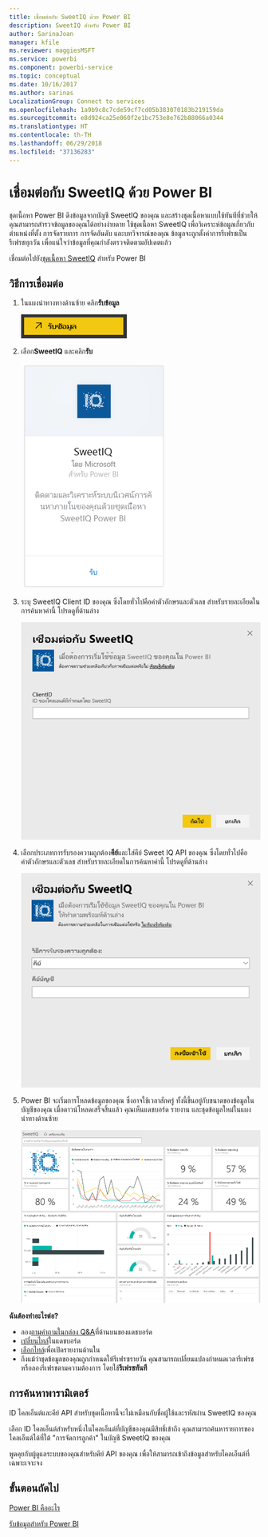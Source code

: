 ```yaml
---
title: เชื่อมต่อกับ SweetIQ ด้วย Power BI
description: SweetIQ สำหรับ Power BI
author: SarinaJoan
manager: kfile
ms.reviewer: maggiesMSFT
ms.service: powerbi
ms.component: powerbi-service
ms.topic: conceptual
ms.date: 10/16/2017
ms.author: sarinas
LocalizationGroup: Connect to services
ms.openlocfilehash: 1a9b9c8c7cde59cf7cd05b383070183b219159da
ms.sourcegitcommit: e8d924ca25e060f2e1bc753e8e762b88066a0344
ms.translationtype: HT
ms.contentlocale: th-TH
ms.lasthandoff: 06/29/2018
ms.locfileid: "37136283"
---
```

# <a name="connect-to-sweetiq-with-power-bi"></a>เชื่อมต่อกับ SweetIQ ด้วย Power BI
ชุดเนื้อหา Power BI ดึงข้อมูลจากบัญชี SweetIQ ของคุณ และสร้างชุดเนื้อหาแบบใช้ทันทีที่ช่วยให้คุณสามารถสำรวจข้อมูลของคุณได้อย่างง่ายดาย ใช้ชุดเนื้อหา SweetIQ เพื่อวิเคราะห์ข้อมูลเกี่ยวกับตำแหน่งที่ตั้ง การจัดรายการ การจัดอันดับ และบทวิจารณ์ของคุณ ข้อมูลจะถูกตั้งค่าการรีเฟรชเป็นรีเฟรชทุกวัน เพื่อแน่ใจว่าข้อมูลที่คุณกำลังตรวจติดตามอัปเดตแล้ว

เชื่อมต่อไปยัง[ชุดเนื้อหา SweetIQ](https://app.powerbi.com/groups/me/getdata/services/sweetiq) สำหรับ Power BI

## <a name="how-to-connect"></a>วิธีการเชื่อมต่อ
1. ในแผงนำทางทางด้านซ้าย คลิก**รับข้อมูล**
   
    ![](media/service-connect-to-sweetiq/getdata.png)
2. เลือก**SweetIQ** และคลิก**รับ**
   
    ![](media/service-connect-to-sweetiq/sweetiq.png)
3. ระบุ SweetIQ Client ID ของคุณ ซึ่งโดยทั่วไปคือค่าตัวอักษรและตัวเลข สำหรับรายละเอียดในการค้นหาค่านี้ โปรดดูที่ด้านล่าง
   
    ![](media/service-connect-to-sweetiq/parameter.png)
4. เลือกประเภทการรับรองความถูกต้อง**คีย์**และใส่คีย์ Sweet IQ API ของคุณ ซึ่งโดยทั่วไปคือค่าตัวอักษรและตัวเลข สำหรับรายละเอียดในการค้นหาค่านี้ โปรดดูที่ด้านล่าง
   
    ![](media/service-connect-to-sweetiq/credentials.png)
5. Power BI จะเริ่มการโหลดข้อมูลของคุณ ซึ่งอาจใช้เวลาสักครู่ ทั้งนี้ขึ้นอยู่กับขนาดของข้อมูลในบัญชีของคุณ เมื่อดาวน์โหลดเสร็จสิ้นแล้ว คุณเห็นแดชบอร์ด รายงาน และชุดข้อมูลใหม่ในแผงนำทางด้านซ้าย
   
    ![](media/service-connect-to-sweetiq/dashboard.png)

**ฉันต้องทำอะไรต่อ?**

* ลอง[ถามคำถามในกล่อง Q&A](power-bi-q-and-a.md)ที่ด้านบนของแดชบอร์ด
* [เปลี่ยนไทล์](service-dashboard-edit-tile.md)ในแดชบอร์ด
* [เลือกไทล์](service-dashboard-tiles.md)เพื่อเปิดรายงานด้านใน
* ถึงแม้ว่าชุดข้อมูลของคุณถูกกำหนดให้รีเฟรซรายวัน คุณสามารถเปลี่ยนแปลงกำหนดเวลารีเฟรช หรือลองรีเฟรชตามความต้องการ โดยใช้**รีเฟรชทันที**

## <a name="finding-parameters"></a>การค้นหาพารามิเตอร์
ID ไคลเอ็นต์และคีย์ API สำหรับชุดเนื้อหานี้จะไม่เหมือนกับชื่อผู้ใช้และรหัสผ่าน SweetIQ ของคุณ

เลือก ID ไคลเอ็นต์สำหรับหนึ่งในไคลเอ็นต์ที่บัญชีของคุณมีสิทธิ์เข้าถึง คุณสามารถค้นหารายการของไคลเอ็นต์ได้ที่ใต้ "การจัดการลูกค้า" ในบัญชี SweetIQ ของคุณ

พูดคุยกับผู้ดูแลระบบของคุณสำหรับคีย์ API ของคุณ เพื่อให้สามารถเข้าถึงข้อมูลสำหรับไคลเอ็นต์ที่เฉพาะเจาะจง

## <a name="next-steps"></a>ขั้นตอนถัดไป
[Power BI คืออะไร](power-bi-overview.md)

[รับข้อมูลสำหรับ Power BI](service-get-data.md)

